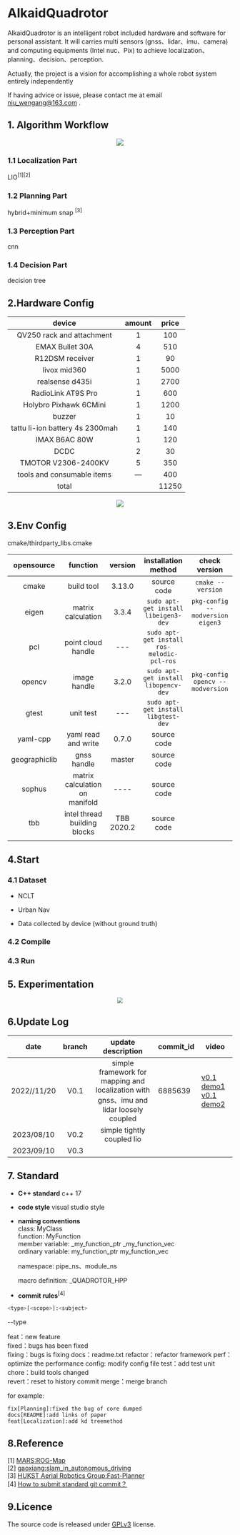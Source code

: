 # AlkaidQuadrotor

AlkaidQuadrotor is  an intelligent robot  included hardware and software for personal assistant. It will carries multi sensors (gnss、lidar、imu、camera)  and computing equipments (Intel nuc、Pix)  to achieve localization、planning、decision、perception. 

Actually, the project is  a vision for accomplishing a whole robot system  entirely independently

If having advice or issue, please contact me at email  niu_wengang@163.com .   



## 1. Algorithm Workflow

<div align=center><img src="./file/pic/framework_software.drawio.svg" style="zoom:100%;" ></div>

### 1.1 Localization Part

LIO<sup>[1]</sup><sup>[2]</sup>

### 1.2 Planning Part
hybrid+minimum snap <sup>[3]</sup>

### 1.3 Perception Part

cnn


### 1.4 Decision Part
decision tree

## 2.Hardware Config

|              device              | amount | price |
| :------: | :--: | :----: |
|    QV250 rack and attachment    |  1   | 100 |
| EMAX Bullet 30A |  4   | 510 |
|     R12DSM receiver     |  1   | 90 |
|  livox mid360  |  1   | 5000 |
| realsense d435i | 1 | 2700 |
| RadioLink AT9S Pro | 1 | 600 |
| Holybro Pixhawk 6CMini | 1 | 1200 |
| buzzer | 1 | 10 |
| tattu li-ion battery  4s 2300mah | 1 | 140 |
| IMAX B6AC 80W | 1 | 120 |
| DCDC | 2 | 30 |
| TMOTOR V2306-2400KV | 5 | 350 |
| tools and consumable items | — | 400 |
| total |  | 11250 |

<div align=center><img src="./file/pic/framework_hardware.drawio.svg" style="zoom:100%;" ></div>


## 3.Env Config

cmake/thirdparty_libs.cmake

|  opensource  |  function  |    version    |installation method|check version|
| :----: | :----: | :----: | :----: | :----: |
| cmake | build tool | 3.13.0 |source code|```cmake --version```|
| eigen | matrix calculation | 3.3.4 |```sudo apt-get install libeigen3-dev```|```pkg-config --modversion eigen3```|
| pcl | point cloud handle | --- | ```sudo apt-get install ros-melodic-pcl-ros``` |  |
| opencv |     image handle     |3.2.0| ```sudo apt-get install libopencv-dev``` | ```pkg-config opencv --modversion``` |
|  gtest   |      unit test      | --- |    ```sudo apt-get install libgtest-dev```     |                                      |
| yaml-cpp |      yaml read and write      | 0.7.0 |    source code    |                                      |
| geographiclib | gnss handle | master | source code |                                      |
|  sophus  |   matrix calculation on manifold   |----| source code | |
| tbb | intel thread building blocks |TBB 2020.2| source code | |
|  |  ||  | |




## 4.Start
### 4.1 Dataset

+ NCLT

+ Urban Nav

+ Data collected by device (without ground truth)

  

### 4.2 Compile

### 4.3 Run

## 5. Experimentation

<div align=center><img src="./file/pic/20230805/pp_icp_lo.png" style="zoom:80%;" ></div>



## 6.Update Log

|date| branch | update  description | commit_id | video |
| :----: | :----:| :----: | ------ | ------ |
| 2022//11/20 | V0.1 | simple framework for mapping and localization  with  gnss、imu and lidar loosely coupled |6885639|[v0.1 demo1](https://www.bilibili.com/video/BV1mt4y1K7Nt/?spm_id_from=333.999.0.0&vd_source=b86740d9f2b244ac781ad5f60dd8e818)     [v0.1 demo2](https://www.bilibili.com/video/BV1Ce4y1s75g/?spm_id_from=333.788&vd_source=b86740d9f2b244ac781ad5f60dd8e818)|
| 2023/08/10 | V0.2 | simple tightly coupled  lio |                                    |                                    |
| 2023/09/10 | V0.3 |      |||



## 7. Standard

+ **C++ standard** c++ 17   

+ **code style** visual studio style

 + **naming conventions**  
    class: MyClass  
    function: MyFunction      
    member variable:   _my_function_ptr _my_function_vec    
    ordinary variable:     my_function_ptr   my_function_vec    
    
    namespace: pipe_ns、module_ns
    
    macro definition: _QUADROTOR_HPP
    
 +  **commit rules**<sup>[4]</sup>

```Bash
<type>[<scope>]:<subject>
```

--type

feat：new feature  
fixed：bugs  has been fixed  
fixing：bugs is fixing
docs：readme.txt
refactor：refactor  framework
perf：optimize the performance
config: modify config file 
test：add test unit 
chore：build tools changed  
revert：reset to history commit
merge：merge branch  

for example:
```
fix[Planning]:fixed the bug of core dumped 
docs[README]:add links of paper
feat[Localization]:add kd treemethod  
```

## 8.Reference

[1]  [MARS:ROG-Map](https://github.com/hku-mars/ROG-Map)  
[2]  [gaoxiang:slam_in_autonomous_driving](https://github.com/gaoxiang12/slam_in_autonomous_driving)  
[3]  [ HUKST Aerial Robotics Group:Fast-Planner](https://github.com/HKUST-Aerial-Robotics/Fast-Planner)  
[4]  [How to submit standard git commit？](https://zhuanlan.zhihu.com/p/182553920)  

## 9.Licence
The source code is released under [GPLv3](http://www.gnu.org/licenses/) license. 
